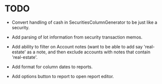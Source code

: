 # TODO
- Convert handling of cash in SecuritiesColumnGenerator to be just like a security.

- Add parsing of lot information from security transaction memos.

- Add ability to filter on Account notes (want to be able to add say 'real-estate' as a note,
and then exclude accounts with notes that contain 'real-estate'.

- Add format for column dates to reports.

- Add options button to report to open report editor.
